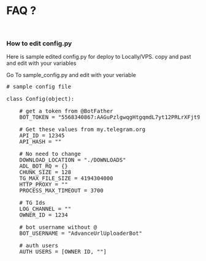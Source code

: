 <h1>FAQ ?</h1>
<br>
<h3>How to edit config.py</h3>

<p> Here is sample edited config.py for deploy to Locally/VPS. copy and past and edit with your variables</p>
<p> Go To sample_config.py and edit with your veriable</p>

<pre>
# sample config file 

class Config(object):

    # get a token from @BotFather
    BOT_TOKEN = "5568340867:AAGuPzlgwqgHtgqmdL7yt12PRLrXFjt98Zg"
    
    # Get these values from my.telegram.org
    API_ID = 12345
    API_HASH = ""
    
    # No need to change
    DOWNLOAD_LOCATION = "./DOWNLOADS"
    ADL_BOT_RQ = {}
    CHUNK_SIZE = 128
    TG_MAX_FILE_SIZE = 4194304000
    HTTP_PROXY = ""
    PROCESS_MAX_TIMEOUT = 3700
    
    # TG Ids
    LOG_CHANNEL = ""
    OWNER_ID = 1234
    
    # bot username without @
    BOT_USERNAME = "AdvanceUrlUploaderBot"
    
    # auth users
    AUTH_USERS = [OWNER_ID, ""]
</pre>
